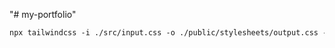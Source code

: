 "# my-portfolio" 

```markdown
npx tailwindcss -i ./src/input.css -o ./public/stylesheets/output.css --watch
```